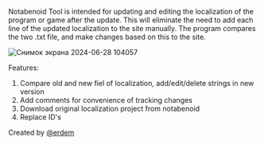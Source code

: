 Notabenoid Tool is intended for updating and editing the localization of the program or game after the update. 
This will eliminate the need to add each line of the updated localization to the site manually. 
The program compares the two .txt file, and make changes based on this to the site.

![Снимок экрана 2024-06-28 104057](https://github.com/chromKa/Notabenoid_Tool/assets/19959081/4f343d75-6f21-45f9-80ec-54f8b576df58)


Features:
1. Compare old and new fiel of localization, add/edit/delete strings in new version
2. Add comments for convenience of tracking changes
3. Download original localization project from notabenoid
4. Replace ID's

Created by [@erdem](https://github.com/erdem1999erdem)
